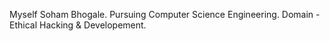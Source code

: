 Myself Soham Bhogale.
Pursuing Computer Science Engineering.
Domain - Ethical Hacking & Developement.



<!---
anonSoham/anonSoham is a ✨ special ✨ repository because its `README.md` (this file) appears on your GitHub profile.
You can click the Preview link to take a look at your changes.
--->

